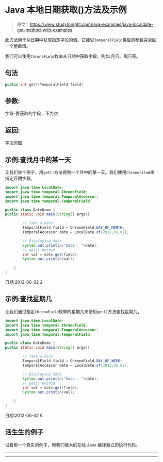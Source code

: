 # Java 本地日期获取()方法及示例

> 原文：<https://www.studytonight.com/java-examples/java-localdate-get-method-with-examples>

此方法用于从日期中获取指定字段的值。它接受`TemporalField`类型的参数并返回一个整数值。

我们可以使用`ChronoField`枚举从日期中获取字段，例如:月日、周日等。

## 句法

```java
public int get?(TemporalField field)
```

## 参数:

字段-要获取的字段，不为空

## 返回:

字段的值

## 示例:查找月中的某一天

让我们举个例子，用`get()`方法得到一个月中的某一天。我们使用`ChronoFiled`来指定日期字段。

```java
import java.time.LocalDate;
import java.time.temporal.ChronoField;
import java.time.temporal.TemporalAccessor;
import java.time.temporal.TemporalField;

public class DateDemo {
public static void main(String[] args){  

		// Take a date
	    TemporalField field = ChronoField.DAY_OF_MONTH;
	    TemporalAccessor date = LocalDate.of(2012,06,02);

		// Displaying date
		System.out.println("Date : "+date);
		// get() method
		int val = date.get(field);
		System.out.println(val);

	}
}
```

日期:2012-06-02
2

## 示例:查找星期几

让我们通过指定`ChronoField`枚举的星期几来使用`get()`方法查找星期几。

```java
import java.time.LocalDate;
import java.time.temporal.ChronoField;
import java.time.temporal.TemporalAccessor;
import java.time.temporal.TemporalField;

public class DateDemo {
public static void main(String[] args){  

		// Take a date
	    TemporalField field = ChronoField.DAY_OF_WEEK;
	    TemporalAccessor date = LocalDate.of(2012,06,02);

		// Displaying date
		System.out.println("Date : "+date);
		// get() method
		int val = date.get(field);
		System.out.println(val);

	}
}
```

日期:2012-06-02
6

## 活生生的例子

试着用一个真实的例子，用我们强大的在线 Java 编译器立即执行代码。

* * *

* * *